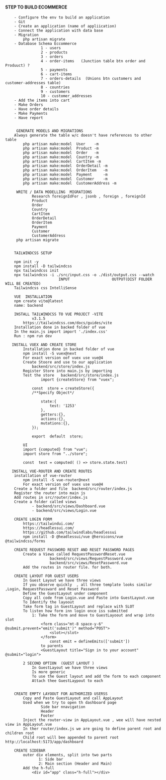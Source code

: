 #### STEP TO BUILD ECOMMERCE 

        - Configure the env to build an application
        - Git 
        - Create an application (name of appliication)
        - Connect the application with data base
        - Migration 
            php artisan migrate
        - Database Schema Eccommerce
                    1 - users
                    2 - products
                    3 - orders
                    4 - order-items   (Junction table btn order and Produuct) ?
                    5 - payments
                    6 - cart-items
                    7 - orders-details  (Unions btn customers and customer-addresses table)
                    8 - countries
                    9 - customers
                    10 - customer_addresses
        - Add the items into cart
        - Make Orders
        - Have order details
        - Make Payments
        - Have report


         GENERATE MODELS AND MIGRATIONS
        Always generate the table w/c doesn't have references to other table
            php artisan make:model  User    -m
            php artisan make:model  Product -m
            php artisan make:model  Order   -m
            php artisan make:model  Country -m
            php artisan make:model  CartItem -m
            php artisan make:model  OrderDetail -m
            php artisan make:model  OrderItem   -m
            php artisan make:model  Payment     -m
            php artisan make:model  Customer    -m
            php artisan make:model  CustomerAddress -m

         WRITE / DATA MODELLING  MIGRATIONS
                Research foreignIdFor , jsonb , foreign , foreignId
                Product
                Order
                Country
                CartItem 
                OrderDetail
                OrderItem
                Payment
                Customer
                CustomerAddress
         php artisan migrate


        TAILWINDCSS SETUP
        
        npm init -y
        npm install -D tailwindcss
        npx tailwindcss init
        npx tailwindcss -i ./src/input.css -o ./dist/output.css --watch
                            INPUT                   OUTPUT(DIST FOLDER WILL BE CREATED)
        Tailwindcss css IntelliSense

        VUE  INSTALLATION
        npm create vite@latest   
        name: backend
        
        INSTALL TAILWINDCSS TO VUE PROJECT -VITE
                v3.1.5
            https://tailwindcss.com/docs/guides/vite
        Installation done in backed folder of vue
        In the main.js import import './index.css'
        Run : npm run dev
        
       INSTALL VUEX AND CREATE STORE
            Installation done in backed folder of vue
            npm install -S vuex@next
            For exact version oof vuex use vue@4
            Create Stoore and use to our application
                backend/src/store/index.js
            Register Store into main.js by importing
            Test the store   backend/src/store/index.js
                    import {createStore} from "vuex";

                const  store = createStore({
                /**Specify Object*/
                
                    state:{
                        test: '1253'
                    },
                    getters:{},
                    actions:{},
                    mutations:{},
                });
                
                export  default  store;

            UI 
            import {computed} from "vue";
            import store from "../store";
            
            const  test = computed( () => store.state.test)

       INSTALL VUE-ROUTER AND CREATE ROUTES
        installation of vue-router
            npm install -S vue-router@next   
            For exact version oof vuex use vue@4
        Create a folder and file  backend/src/router/index.js 
        Register the router into main js
        Add routes in src/router/index.js 
        Create a folder called views
                - backend/src/views/Dashboard.vue
                - backend/src/views/Login.vue
        
        CREATE LOGIN FORM
            https://tailwindui.com/
            https://headlessui.com/
            https://github.com/tailwindlabs/headlessui
            npm install -D @headlessui/vue @heroicons/vue @tailwindcss/forms

        CREATE REQUEST PASSWORD RESET AND RESET PASSWORD PAGES
            Create a Views called RequestPasswordReset.vue
                        backend/src/views/RequestPassword.vue
                        backend/src/views/ResetPassword.vue
            Add the routes in router file. for both.

        CREATE LAYOUT FOR GUEST USERS
            In Guest Layout we have three views
            If you observe quickly  , all three template looks similar ,Login, RequestPassward and Reset Password
            Define the GuestLayout under component
            Copy all code from Login.vue and Paste into GuestLayout.vue
            To Identify the layoout
            Take form tag in GuestLayout and replace with SLOT
            To listen how form inn login once iss submitted
                1: Take the form and move to GuestLayoout and wrap into slot
                    <form class="mt-8 space-y-6" @submit.prevent="emit('submit')" method="POST">
                        <slot></slot>
                    </form>
                        const emit = defineEmits(['submit'])
                    to parents
                    <GuestLayout title="Sign in to your account" @submit="login">

            2 SECOND OPTION  (GUEST LAYOUT )
                In GuestLayout we have three views
                Is more generic
                To use the Guest layout and add the form to each component
                Attach thee GuestLaypout to each
            
        
        CREATE EMPTY LAYOOUT FOR AUTHORIZED USERSS 
            Copy and Paste GuestLayout and call AppLayout
            Used when we try to open th dashboard page 
                    Side bar nnavigation
                    Header
                    Footer
            Inject the router-view in AppLayout.vue , wee will have nested view in AppLayout.vue
            In ther router/index.js we are going to define parent root and children root
            Child root will bee appended to parent root http://localhost:5173/app/dashboard

        CREATE SIDEBAR  
            outer div elements, split into two parts 
                   1: Side bar 
                   2: Main section (Header and Main)
            Add the h-full 
                <div id="app" class="h-full"></div>
















            
        
        

























            



























